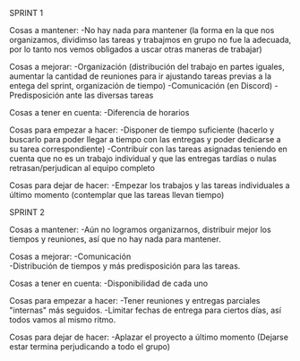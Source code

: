 SPRINT 1

Cosas a mantener:
    -No hay nada para mantener (la forma en la que nos organizamos, dividimso las tareas y trabajmos en grupo no fue la adecuada, por lo tanto nos vemos obligados a uscar otras maneras de trabajar)

Cosas a mejorar:
    -Organización (distribución del trabajo en partes iguales, aumentar la cantidad de reuniones para ir ajustando tareas previas a la entega del sprint, organización de tiempo)
    -Comunicación (en Discord)
    -Predisposición ante las diversas tareas

Cosas a tener en cuenta:
    -Diferencia de horarios

Cosas para empezar a hacer:
    -Disponer de tiempo suficiente (hacerlo y buscarlo para poder llegar a tiempo con las entregas y poder dedicarse a su tarea correspondiente)
    -Contribuir con las tareas asignadas teniendo en cuenta que no es un trabajo individual y que las entregas tardías o nulas retrasan/perjudican al equipo completo

Cosas para dejar de hacer:
    -Empezar los trabajos y las tareas individuales a último momento (contemplar que las tareas llevan tiempo)

SPRINT 2

Cosas a mantener:
    -Aún no logramos organizarnos, distribuir mejor los tiempos y reuniones, así que no hay nada para mantener.

Cosas a mejorar:
    -Comunicación                                  
    -Distribución de tiempos y más predisposición para las tareas.

Cosas a tener en cuenta:
    -Disponibilidad de cada uno 
          
Cosas para empezar a hacer:
    -Tener reuniones y entregas parciales "internas" más seguidos.
    -Limitar fechas de entrega para ciertos días, así todos vamos al mismo ritmo.

Cosas para dejar de hacer:
    -Aplazar el proyecto a último momento (Dejarse estar termina perjudicando a todo el grupo)